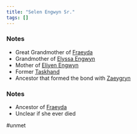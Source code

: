 ```yaml
---
title: "Selen Engwyn Sr."
tags: []
---
```


### Notes

- Great Grandmother of [Fraeyda](content/PCs/Fraeyda.md)
- Grandmother of [Elyssa Engwyn](content/NPCs/Elyssa%20Engwyn.md)
- Mother of [Eliyen Engwyn](content/NPCs/Eliyen%20Engwyn.md)
- Former [Taskhand](Taskhand)
- Ancestor that formed the bond with [Zaeygryn](content/NPCs/Zaeygryn.md)

### Notes 

- Ancestor of [Fraeyda](content/PCs/Fraeyda.md)
- Unclear if she ever died

#unmet 

